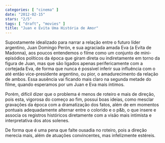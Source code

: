 ```yaml
---
categories: [ "cinema" ]
date: "2012-02-15"
stars: "2/5"
tags: [ "draft", "movies" ]
title: "Juan e Evita Uma História de Amor"
---
```

Supostamente idealizado para narrar a relação entre o futuro
líder argentino, Juan Domingo Perón, e sua agraciada amada Eva (a
Evita de Madonna), aos poucos entendemos o filme como um conjunto de
mini-episódios políticos da época que giram direta ou indiretamente em
torno da figura de Juan, mas que são ligados apenas perifericamente com
a cortejada Eva, de forma que nunca é possível inferir sua influência
com o até então vice-presidente argentino, ou pior, o amadurecimento
da relação de ambos. Essa ausência vai ficando mais claro na segunda
metade do filme, quando esperamos por um Juan e Eva mais íntimos.

Porém, difícil dizer que o problema é menos de roteiro e mais de
direção, pois esta, vigorosa do começo ao fim, possui boas ideias,
como mesclar gravações da época com a dramatização dos fatos, além
de em momentos pontuais adequadamente alternar entre o colorido e o p&b,
o que insere e associa os registros históricos diretamente com a visão
mais intimista e interpretativa dos atos solenes.

De forma que é uma pena que falte ousadia no roteiro, pois a direção
merecia mais, além de atuações convincentes, mas infelizmente
estéreis.

